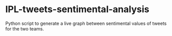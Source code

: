 # IPL-tweets-sentimental-analysis
Python script to generate a live graph between sentimental values of tweets for the two teams.
